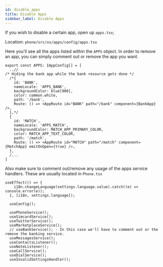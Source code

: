 ```yaml
---
id: disable_apps
title: Disable Apps
sidebar_label: Disable Apps
---
```


If you wish to disable a certain app, open up `apps.tsx`;

Location: `phone/src/os/apps/config/apps.tsx`

Here you'll see all the apps listed within the `APPS` object. In order to remove an app, you can simply comment out or remove the app you want.

```tsx
export const APPS: IAppConfig[] = [
  ..//
/* Hiding the bank app while the bank resource gets done */
  /*{
    id: 'BANK',
    nameLocale: 'APPS_BANK',
    backgroundColor: blue[900],
    color: common.white,
    path: '/bank',
    Route: () => <AppRoute id="BANK" path="/bank" component={BankApp} />,
  },*/
  {
    id: 'MATCH',
    nameLocale: 'APPS_MATCH',
    backgroundColor: MATCH_APP_PRIMARY_COLOR,
    color: MATCH_APP_TEXT_COLOR,
    path: '/match',
    Route: () => <AppRoute id="MATCH" path="/match" component={MatchApp} emitOnOpen={true} />,
  },
  /...
]
```

Also make sure to comment out/remove any usage of the apps service handlers. These are usually located in `Phone.tsx`
```tsx
useEffect(() => {
    i18n.changeLanguage(settings.language.value).catch((e) => console.error(e));
  }, [i18n, settings.language]);

  useConfig();

  usePhoneService();
  useSimcardService();
  useTwitterService();
  useMarketplaceService();
  // useBankService(); - In this case we'll have to comment out or the remove the banking service.
  useMessagesService();
  useContactsListener();
  useNoteListener();
  useCallService();
  useDialService();
  useInvalidSettingsHandler();
```